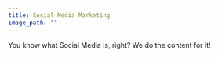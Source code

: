 ```yaml
---
title: Social Media Marketing
image_path: ""
---
```


You know what Social Media is, right? We do the content for it!